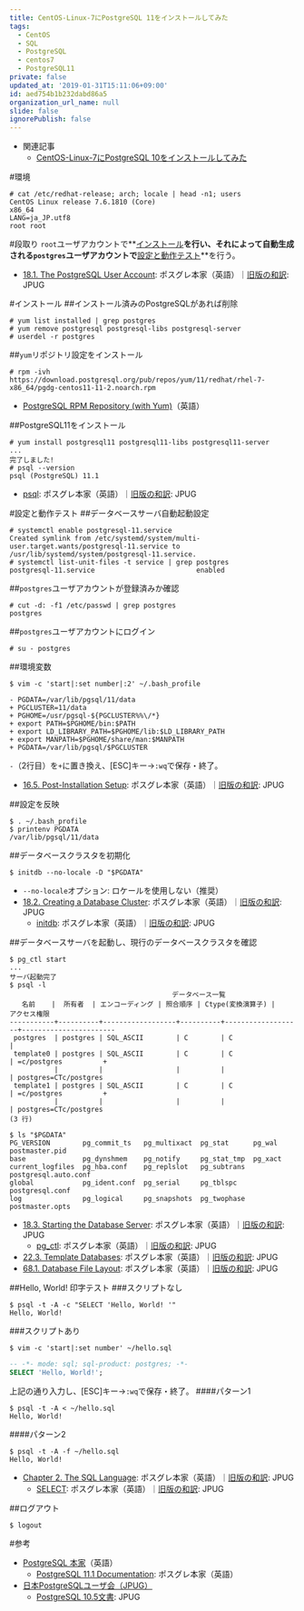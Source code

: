 ```yaml
---
title: CentOS-Linux-7にPostgreSQL 11をインストールしてみた
tags:
  - CentOS
  - SQL
  - PostgreSQL
  - centos7
  - PostgreSQL11
private: false
updated_at: '2019-01-31T15:11:06+09:00'
id: aed754b1b232dabd86a5
organization_url_name: null
slide: false
ignorePublish: false
---
```

- 関連記事
    - [CentOS-Linux-7にPostgreSQL 10をインストールしてみた](/items/9204027e4c356830f91d)

#環境
```shell-session
# cat /etc/redhat-release; arch; locale | head -n1; users
CentOS Linux release 7.6.1810 (Core) 
x86_64
LANG=ja_JP.utf8
root root
```
#段取り
`root`ユーザアカウントで**[インストール](#インストール)**を行い、それによって自動生成される`postgres`ユーザアカウントで**[設定と動作テスト](#設定と動作テスト)**を行う。

- [18.1. The PostgreSQL User Account](https://www.postgresql.org/docs/11/postgres-user.html): ポスグレ本家（英語）｜[旧版の和訳](https://www.postgresql.jp/document/10/html/postgres-user.html): JPUG

#インストール
##インストール済みのPostgreSQLがあれば削除
```shell-session
# yum list installed | grep postgres
# yum remove postgresql postgresql-libs postgresql-server
# userdel -r postgres
```
##`yum`リポジトリ設定をインストール
```shell-session
# rpm -ivh https://download.postgresql.org/pub/repos/yum/11/redhat/rhel-7-x86_64/pgdg-centos11-11-2.noarch.rpm
```
- [PostgreSQL RPM Repository (with Yum)](https://yum.postgresql.org/repopackages.php)（英語）

##PostgreSQL11をインストール
```shell-session
# yum install postgresql11 postgresql11-libs postgresql11-server
...
完了しました!
# psql --version
psql (PostgreSQL) 11.1
```
- [psql](https://www.postgresql.org/docs/11/app-psql.html): ポスグレ本家（英語）｜[旧版の和訳](https://www.postgresql.jp/document/10/html/app-psql.html): JPUG

#設定と動作テスト
##データベースサーバ自動起動設定
```shell-session
# systemctl enable postgresql-11.service
Created symlink from /etc/systemd/system/multi-user.target.wants/postgresql-11.service to /usr/lib/systemd/system/postgresql-11.service.
# systemctl list-unit-files -t service | grep postgres
postgresql-11.service                         enabled
```
##`postgres`ユーザアカウントが登録済みか確認
```shell-session
# cut -d: -f1 /etc/passwd | grep postgres
postgres
```
##`postgres`ユーザアカウントにログイン
```shell-session
# su - postgres
```
##環境変数
```shell-session
$ vim -c 'start|:set number|:2' ~/.bash_profile
```
```diff:~/.bash_profile
- PGDATA=/var/lib/pgsql/11/data
+ PGCLUSTER=11/data
+ PGHOME=/usr/pgsql-${PGCLUSTER%%\/*}
+ export PATH=$PGHOME/bin:$PATH
+ export LD_LIBRARY_PATH=$PGHOME/lib:$LD_LIBRARY_PATH
+ export MANPATH=$PGHOME/share/man:$MANPATH
+ PGDATA=/var/lib/pgsql/$PGCLUSTER
```
`-`（2行目）を`+`に置き換え、[ESC]キー→`:wq`で保存・終了。

- [16.5. Post-Installation Setup](https://www.postgresql.org/docs/11/install-post.html): ポスグレ本家（英語）｜[旧版の和訳](https://www.postgresql.jp/document/10/html/install-post.html): JPUG

##設定を反映
```shell-session
$ . ~/.bash_profile
$ printenv PGDATA
/var/lib/pgsql/11/data
```
##データベースクラスタを初期化
```shell-session
$ initdb --no-locale -D "$PGDATA"
```
- `--no-locale`オプション: ロケールを使用しない（推奨）
- [18.2. Creating a Database Cluster](https://www.postgresql.org/docs/11/creating-cluster.html): ポスグレ本家（英語）｜[旧版の和訳](https://www.postgresql.jp/document/10/html/creating-cluster.html): JPUG
    - [initdb](https://www.postgresql.org/docs/11/app-initdb.html): ポスグレ本家（英語）｜[旧版の和訳](https://www.postgresql.jp/document/10/html/app-initdb.html): JPUG

##データベースサーバを起動し、現行のデータベースクラスタを確認
```shell-session
$ pg_ctl start
...
サーバ起動完了
$ psql -l
                                        データベース一覧
   名前    |  所有者  | エンコーディング | 照合順序 | Ctype(変換演算子) |     アクセス権限      
-----------+----------+------------------+----------+-------------------+-----------------------
 postgres  | postgres | SQL_ASCII        | C        | C                 | 
 template0 | postgres | SQL_ASCII        | C        | C                 | =c/postgres          +
           |          |                  |          |                   | postgres=CTc/postgres
 template1 | postgres | SQL_ASCII        | C        | C                 | =c/postgres          +
           |          |                  |          |                   | postgres=CTc/postgres
(3 行)

$ ls "$PGDATA"
PG_VERSION        pg_commit_ts   pg_multixact  pg_stat      pg_wal                postmaster.pid
base              pg_dynshmem    pg_notify     pg_stat_tmp  pg_xact
current_logfiles  pg_hba.conf    pg_replslot   pg_subtrans  postgresql.auto.conf
global            pg_ident.conf  pg_serial     pg_tblspc    postgresql.conf
log               pg_logical     pg_snapshots  pg_twophase  postmaster.opts
```
- [18.3. Starting the Database Server](https://www.postgresql.org/docs/11/server-start.html): ポスグレ本家（英語）｜[旧版の和訳](https://www.postgresql.jp/document/10/html/server-start.html): JPUG
    - [pg_ctl](https://www.postgresql.org/docs/11/app-pg-ctl.html): ポスグレ本家（英語）｜[旧版の和訳](https://www.postgresql.jp/document/10/html/app-pg-ctl.html): JPUG
- [22.3. Template Databases](https://www.postgresql.org/docs/11/manage-ag-templatedbs.html): ポスグレ本家（英語）｜[旧版の和訳](https://www.postgresql.jp/document/10/html/manage-ag-templatedbs.html): JPUG
- [68.1. Database File Layout](https://www.postgresql.org/docs/11/storage-file-layout.html): ポスグレ本家（英語）｜[旧版の和訳](https://www.postgresql.jp/document/10/html/storage-file-layout.html): JPUG

##Hello, World! 印字テスト
###スクリプトなし
```shell-session
$ psql -t -A -c "SELECT 'Hello, World! '"
Hello, World!
```
###スクリプトあり
```shell-session
$ vim -c 'start|:set number' ~/hello.sql
```
```sql:~/hello.sql
-- -*- mode: sql; sql-product: postgres; -*-
SELECT 'Hello, World!';
```
上記の通り入力し、[ESC]キー→`:wq`で保存・終了。
####パターン1
```shell-session
$ psql -t -A < ~/hello.sql
Hello, World!
```
####パターン2
```shell-session
$ psql -t -A -f ~/hello.sql
Hello, World!
```
- [Chapter 2. The SQL Language](https://www.postgresql.org/docs/11/tutorial-sql.html): ポスグレ本家（英語）｜[旧版の和訳](https://www.postgresql.jp/document/10/html/tutorial-sql.html): JPUG
    - [SELECT](https://www.postgresql.org/docs/11/sql-select.html): ポスグレ本家（英語）｜[旧版の和訳](https://www.postgresql.jp/document/10/html/sql-select.html): JPUG

##ログアウト
```shell-session
$ logout
```
#参考
- [PostgreSQL 本家](https://www.postgresql.org/)（英語）
    - [PostgreSQL 11.1 Documentation](https://www.postgresql.org/docs/11/): ポスグレ本家（英語）
- [日本PostgreSQLユーザ会（JPUG）](https://www.postgresql.jp/)
    - [PostgreSQL 10.5文書](https://www.postgresql.jp/document/10/html/): JPUG
